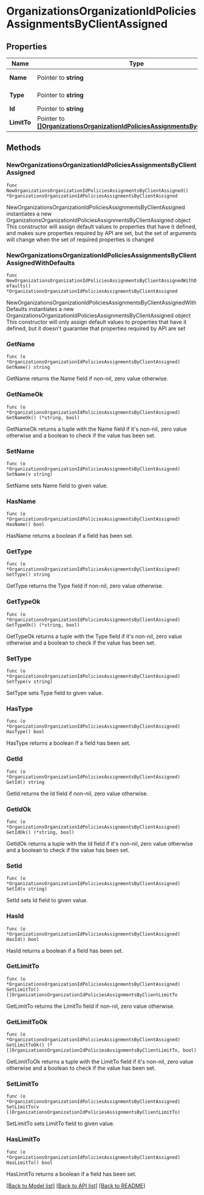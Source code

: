 # OrganizationsOrganizationIdPoliciesAssignmentsByClientAssigned

## Properties

Name | Type | Description | Notes
------------ | ------------- | ------------- | -------------
**Name** | Pointer to **string** | name of policy | [optional] 
**Type** | Pointer to **string** | type of policy | [optional] 
**Id** | Pointer to **string** | id of policy | [optional] 
**LimitTo** | Pointer to [**[]OrganizationsOrganizationIdPoliciesAssignmentsByClientLimitTo**](OrganizationsOrganizationIdPoliciesAssignmentsByClientLimitTo.md) | policy limits | [optional] 

## Methods

### NewOrganizationsOrganizationIdPoliciesAssignmentsByClientAssigned

`func NewOrganizationsOrganizationIdPoliciesAssignmentsByClientAssigned() *OrganizationsOrganizationIdPoliciesAssignmentsByClientAssigned`

NewOrganizationsOrganizationIdPoliciesAssignmentsByClientAssigned instantiates a new OrganizationsOrganizationIdPoliciesAssignmentsByClientAssigned object
This constructor will assign default values to properties that have it defined,
and makes sure properties required by API are set, but the set of arguments
will change when the set of required properties is changed

### NewOrganizationsOrganizationIdPoliciesAssignmentsByClientAssignedWithDefaults

`func NewOrganizationsOrganizationIdPoliciesAssignmentsByClientAssignedWithDefaults() *OrganizationsOrganizationIdPoliciesAssignmentsByClientAssigned`

NewOrganizationsOrganizationIdPoliciesAssignmentsByClientAssignedWithDefaults instantiates a new OrganizationsOrganizationIdPoliciesAssignmentsByClientAssigned object
This constructor will only assign default values to properties that have it defined,
but it doesn't guarantee that properties required by API are set

### GetName

`func (o *OrganizationsOrganizationIdPoliciesAssignmentsByClientAssigned) GetName() string`

GetName returns the Name field if non-nil, zero value otherwise.

### GetNameOk

`func (o *OrganizationsOrganizationIdPoliciesAssignmentsByClientAssigned) GetNameOk() (*string, bool)`

GetNameOk returns a tuple with the Name field if it's non-nil, zero value otherwise
and a boolean to check if the value has been set.

### SetName

`func (o *OrganizationsOrganizationIdPoliciesAssignmentsByClientAssigned) SetName(v string)`

SetName sets Name field to given value.

### HasName

`func (o *OrganizationsOrganizationIdPoliciesAssignmentsByClientAssigned) HasName() bool`

HasName returns a boolean if a field has been set.

### GetType

`func (o *OrganizationsOrganizationIdPoliciesAssignmentsByClientAssigned) GetType() string`

GetType returns the Type field if non-nil, zero value otherwise.

### GetTypeOk

`func (o *OrganizationsOrganizationIdPoliciesAssignmentsByClientAssigned) GetTypeOk() (*string, bool)`

GetTypeOk returns a tuple with the Type field if it's non-nil, zero value otherwise
and a boolean to check if the value has been set.

### SetType

`func (o *OrganizationsOrganizationIdPoliciesAssignmentsByClientAssigned) SetType(v string)`

SetType sets Type field to given value.

### HasType

`func (o *OrganizationsOrganizationIdPoliciesAssignmentsByClientAssigned) HasType() bool`

HasType returns a boolean if a field has been set.

### GetId

`func (o *OrganizationsOrganizationIdPoliciesAssignmentsByClientAssigned) GetId() string`

GetId returns the Id field if non-nil, zero value otherwise.

### GetIdOk

`func (o *OrganizationsOrganizationIdPoliciesAssignmentsByClientAssigned) GetIdOk() (*string, bool)`

GetIdOk returns a tuple with the Id field if it's non-nil, zero value otherwise
and a boolean to check if the value has been set.

### SetId

`func (o *OrganizationsOrganizationIdPoliciesAssignmentsByClientAssigned) SetId(v string)`

SetId sets Id field to given value.

### HasId

`func (o *OrganizationsOrganizationIdPoliciesAssignmentsByClientAssigned) HasId() bool`

HasId returns a boolean if a field has been set.

### GetLimitTo

`func (o *OrganizationsOrganizationIdPoliciesAssignmentsByClientAssigned) GetLimitTo() []OrganizationsOrganizationIdPoliciesAssignmentsByClientLimitTo`

GetLimitTo returns the LimitTo field if non-nil, zero value otherwise.

### GetLimitToOk

`func (o *OrganizationsOrganizationIdPoliciesAssignmentsByClientAssigned) GetLimitToOk() (*[]OrganizationsOrganizationIdPoliciesAssignmentsByClientLimitTo, bool)`

GetLimitToOk returns a tuple with the LimitTo field if it's non-nil, zero value otherwise
and a boolean to check if the value has been set.

### SetLimitTo

`func (o *OrganizationsOrganizationIdPoliciesAssignmentsByClientAssigned) SetLimitTo(v []OrganizationsOrganizationIdPoliciesAssignmentsByClientLimitTo)`

SetLimitTo sets LimitTo field to given value.

### HasLimitTo

`func (o *OrganizationsOrganizationIdPoliciesAssignmentsByClientAssigned) HasLimitTo() bool`

HasLimitTo returns a boolean if a field has been set.


[[Back to Model list]](../README.md#documentation-for-models) [[Back to API list]](../README.md#documentation-for-api-endpoints) [[Back to README]](../README.md)


